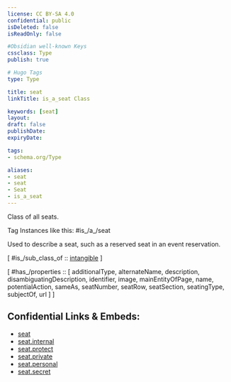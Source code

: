 ```yaml
---
license: CC BY-SA 4.0
confidential: public
isDeleted: false
isReadOnly: false

#Obsidian well-known Keys
cssclass: Type
publish: true

# Hugo Tags
type: Type

title: seat
linkTitle: is_a_seat Class

keywords: [seat]
layout: 
draft: false
publishDate:
expiryDate: 

tags:
- schema.org/Type

aliases:
- seat
- seat
- Seat
- is_a_seat
---
```


Class of all seats.

Tag Instances like this: 
#is_/a_/seat

Used to describe a seat, such as a reserved seat in an event reservation.

[ #is_/sub_class_of :: [intangible](schema.org/Type/is_a_/intangible.md) ]

[ #has_/properties :: [ additionalType, alternateName, description, disambiguatingDescription, identifier, image, mainEntityOfPage, name, potentialAction, sameAs, seatNumber, seatRow, seatSection, seatingType, subjectOf, url ] ]



## Confidential Links & Embeds: 
- [seat](../../../../../_public/schema.org/Type/is_a_/intangible/seat.md) 
- [seat.internal](../../../../../_internal/schema.org/Type/is_a_/intangible/seat.internal.md) 
- [seat.protect](../../../../../_protect/schema.org/Type/is_a_/intangible/seat.protect.md) 
- [seat.private](../../../../../_private/schema.org/Type/is_a_/intangible/seat.private.md) 
- [seat.personal](../../../../../_personal/schema.org/Type/is_a_/intangible/seat.personal.md) 
- [seat.secret](../../../../../_secret/schema.org/Type/is_a_/intangible/seat.secret.md) 
